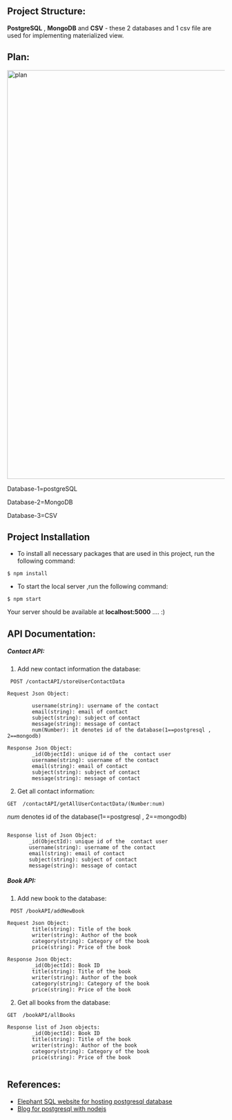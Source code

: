 ## Project Structure:
**PostgreSQL** , **MongoDB**  and **CSV** - these 2  databases and 1 csv file are used for implementing materialized view.

## Plan:
<img width="946" alt="plan" src="https://user-images.githubusercontent.com/36130772/102591096-ae6a2580-413b-11eb-8561-7765b6c16f25.png">

Database-1=postgreSQL

Database-2=MongoDB

Database-3=CSV


## Project Installation

- To install all necessary packages that are used in this project, run the following command:

```
$ npm install  
```

- To start the local server ,run the following command:

```
$ npm start   
```
Your server should be available at  **localhost:5000** .... :)

## API Documentation:
##### Contact API:

1) Add new contact information the database:
```
 POST /contactAPI/storeUserContactData
```
```
Request Json Object:
        
        username(string): username of the contact
        email(string): email of contact
        subject(string): subject of contact
        message(string): message of contact
        num(Number): it denotes id of the database(1==postgresql , 2==mongodb)

Response Json Object:
        _id(ObjectId): unique id of the  contact user
        username(string): username of the contact
        email(string): email of contact
        subject(string): subject of contact
        message(string): message of contact
```

2) Get all contact information:
```
GET  /contactAPI/getAllUserContactData/(Number:num)
```
*num* denotes id of the database(1==postgresql , 2==mongodb)
 ```

Response list of Json Object:
        _id(ObjectId): unique id of the  contact user
        username(string): username of the contact
        email(string): email of contact
        subject(string): subject of contact
        message(string): message of contact

```

##### Book API:

1) Add new book to the database:
```
 POST /bookAPI/addNewBook
```
```
Request Json Object:
        title(string): Title of the book
        writer(string): Author of the book
        category(string): Category of the book
        price(string): Price of the book

Response Json Object:
        _id(ObjectId): Book ID
        title(string): Title of the book
        writer(string): Author of the book
        category(string): Category of the book
        price(string): Price of the book

```
2) Get all books from the database:
```
GET  /bookAPI/allBooks
```
```
Response list of Json objects:
        _id(ObjectId): Book ID
        title(string): Title of the book
        writer(string): Author of the book
        category(string): Category of the book
        price(string): Price of the book


```


## References:
- [Elephant SQL website for hosting postgresql database](https://api.elephantsql.com/console/3f6ad4f0-8f78-49d4-9ff7-651a1d885eba/details)
- [Blog for postgresql with nodejs](https://node-postgres.com/features/connecting)
